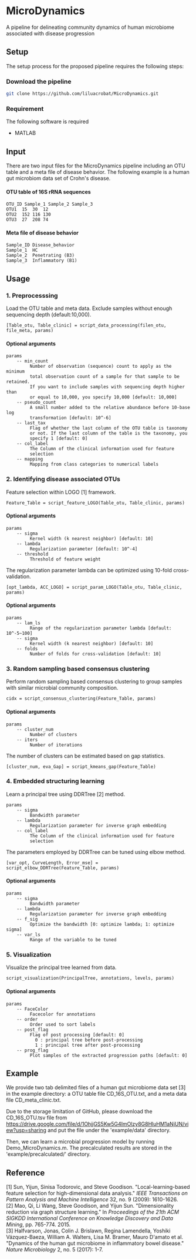 # MicroDynamics
A pipeline for delineating community dynamics of human microbiome associated with disease progression

## Setup
The setup process for the proposed pipeline requires the following steps:
### Download the pipeline
```bash
git clone https://github.com/liluacrobat/MicroDynamics.git
```

### Requirement
The following software is required
* MATLAB

## Input
There are two input files for the MicroDynamics pipeline including an OTU table and a meta file of disease behavior. The following example is a human gut microbiom data set of Crohn's disease. 
#### OTU table of 16S rRNA sequences
```
OTU_ID Sample_1 Sample_2 Sample_3
OTU1  15  30  12
OTU2  152 116 130
OTU3  27  208 74
```
#### Meta file of disease behavior
```
Sample_ID Disease_behavior
Sample_1  HC
Sample_2  Penetrating (B3)
Sample_3  Inflammatory (B1)
```

## Usage
### 1. Preprocesssing
Load the OTU table and meta data. Exclude samples without enough sequencing depth (default:10,000). 
```
[Table_otu, Table_clinic] = script_data_processing(filen_otu, file_meta, params)
```
#### Optional arguments  
```
params       
    -- min_count
         Number of observation (sequence) count to apply as the minimum
         total observation count of a sample for that sample to be retained.
         If you want to include samples with sequencing depth higher than
         or equal to 10,000, you specify 10,000 [default: 10,000]
    -- pseudo_count
         A small number added to the relative abundance before 10-base log
         transformation [default: 10^-6]
    -- last_tax
         Flag of whether the last column of the OTU table is taxonomy
         or not. If the last column of the table is the taxonomy, you
         specify 1 [default: 0]
    -- col_label
         The Column of the clinical information used for feature
         selection
    -- mapping
         Mapping from class categories to numerical labels
```

### 2. Identifying disease associated OTUs
Feature selection within LOGO [1] framework.
```
Feature_Table = script_feature_LOGO(Table_otu, Table_clinic, params)
```
#### Optional arguments 
```
params  
    -- sigma
         Kernel width (k nearest neighbor) [default: 10]
    -- lambda
         Regularization parameter [default: 10^-4]
    -- threshold
         Threshold of feature weight
```
The regularization parameter lambda can be optimized using 10-fold cross-validation.
```
[opt_lambda, ACC_LOGO] = script_param_LOGO(Table_otu, Table_clinic, params)
```
#### Optional arguments
```
params       
    -- lam_ls
         Range of the regularization parameter lambda [default: 10^-5~100]
    -- sigma
         Kernel width (k nearest neighbor) [default: 10]
    -- folds
         Number of folds for cross-validation [default: 10]
```

### 3. Random sampling based consensus clustering
Perform random sampling based consensus clustering to group samples with similar microbial community composition.
```
cidx = script_consensus_clustering(Feature_Table, params)
```
#### Optional arguments
```
params        
    -- cluster_num  
         Number of clusters
    -- iters        
         Number of iterations
```
The number of clusters can be estimated based on gap statistics.
```
[cluster_num, eva_Gap] = script_kmeans_gap(Feature_Table)
```

### 4. Embedded structuring learning
Learn a principal tree using DDRTree [2] method.
```
params    
    -- sigma
         Bandwidth parameter
    -- lambda
         Regularization parameter for inverse graph embedding
    -- col_label
         The Column of the clinical information used for feature
         selection
```
The parameters employed by DDRTree can be tuned using elbow method.
```
[var_opt, CurveLength, Error_mse] = script_elbow_DDRTree(Feature_Table, params)
```
#### Optional arguments
```
params      
    -- sigma
         Bandwidth parameter
    -- lambda
         Regularization parameter for inverse graph embedding
    -- f_sig
         Optimize the bandwidth [0: optimize lambda; 1: optimize sigma]
    -- var_ls
         Range of the variable to be tuned
```

### 5. Visualization
Visualize the principal tree learned from data.
```
script_visualization(PrincipalTree, annotations, levels, params)
```
#### Optional arguments
```
params        
    -- FaceColor
         Facecolor for annotations
    -- order
         Order used to sort labels
    -- post_flag
         Flag of post processing [default: 0]
           0 : principal tree before post-processing
           1 : principal tree after post-processing
    -- prog_flag
         Plot samples of the extracted progression paths [default: 0]
```

## Example
We provide two tab delimited files of a human gut microbiome data set [3] in the example directory: a OTU table file CD_16S_OTU.txt, and a meta data file CD_meta_clinic.txt. 

Due to the storage limitation of GitHub, please download the CD_16S_OTU.tsv file from https://drive.google.com/file/d/1OhjjGS5Kw5G4ImOlzy8G8HluHM1aNjUN/view?usp=sharing and put the file under the 'example/data' directory. 

Then, we can learn a microbial progression model by running Demo_MicroDynamics.m. The precalculated results are stored in the 'example/precalculated/' directory. 

## Reference
[1] Sun, Yijun, Sinisa Todorovic, and Steve Goodison. "Local-learning-based feature selection for high-dimensional data analysis." *IEEE Transactions on Pattern Analysis and Machine Intelligence* 32, no. 9 (2009): 1610-1626.  
[2] Mao, Qi, Li Wang, Steve Goodison, and Yijun Sun. "Dimensionality reduction via graph structure learning." In *Proceedings of the 21th ACM SIGKDD International Conference on Knowledge Discovery and Data Mining*, pp. 765-774. 2015.  
[3] Halfvarson, Jonas, Colin J. Brislawn, Regina Lamendella, Yoshiki Vázquez-Baeza, William A. Walters, Lisa M. Bramer, Mauro D'amato et al. "Dynamics of the human gut microbiome in inflammatory bowel disease." *Nature Microbiology* 2, no. 5 (2017): 1-7.  
